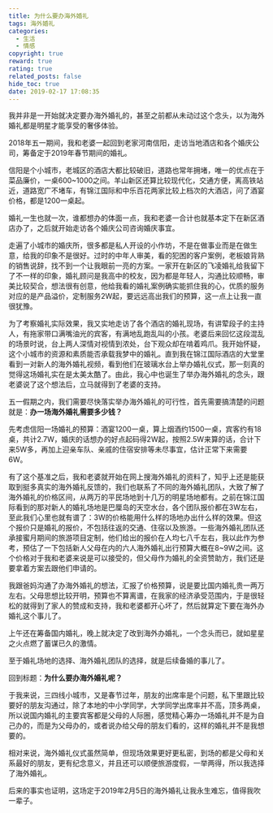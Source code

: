 ```yaml
---
title: 为什么要办海外婚礼
tags: 海外婚礼
categories:
  - 生活
  - 情感
copyright: true
reward: true
rating: true
related_posts: false
hide_toc: true
date: 2019-02-17 17:08:35
---
```



我并非是一开始就决定要办海外婚礼的，甚至之前都从未动过这个念头，以为海外婚礼都是明星才能享受的奢侈体验。

<!-- more -->

2018年五一期间，我和老婆一起回到老家河南信阳，走访当地酒店和各个婚庆公司，筹备定于2019年春节期间的婚礼。

信阳是个小城市，老城区的酒店大都比较破旧，道路也常年拥堵，唯一的优点在于菜品廉价，一桌600~1000之间。羊山新区还算比较现代化，交通方便，离高铁站近，道路宽广不堵车，有锦江国际和中乐百花两家比较上档次的大酒店，问了酒宴价格，都是1200一桌起。

婚礼一生也就一次，谁都想办的体面一点，我和老婆一合计也就基本定下在新区酒店办了，之后就开始走访各个婚庆公司咨询婚庆事宜。

走遍了小城市的婚庆所，很多都是私人开设的小作坊，不是在做事业而是在做生意，给我的印象不是很好。过时的中年人审美，看的犯困的客户案例，老板娘背熟的销售说辞，找不到一个让我眼前一亮的方案。一家开在新区的飞凌婚礼给我留下了不一样的印象，婚礼顾问是我高中的校友，因为都是年轻人，沟通比较顺畅，审美比较契合，想法很有创意，他给我看的婚礼案例确实能抓住我的心，优质的服务对应的是产品溢价，定制服务2W起，要远远高出我们的预算，这一点上让我一直很犹豫。

为了考察婚礼实际效果，我又实地走访了各个酒店的婚礼现场，有讲荤段子的主持人，有拖家带口满嘴油光的宾客，有满地乱跑乱叫的小孩。老婆后来回忆这段混乱的场景时说，台上两人深情对视情到浓处，台下观众却在啃着鸡爪。我开始怀疑，这个小城市的资源和素质能否承载我梦中的婚礼。直到我在锦江国际酒店的大堂里看到一对新人的海外婚礼视频，看到他们在玻璃水台上举办婚礼仪式，那一刻真的觉得这场婚礼实在是太美太酷了。由此，我心中也诞生了举办海外婚礼的念头，跟老婆说了这个想法后，立马就得到了老婆的支持。

五一假期之内，我们需要尽快落实举办海外婚礼的可行性，首先需要搞清楚的问题就是：**办一场海外婚礼需要多少钱？**

先考虑信阳一场婚礼的预算：酒宴1200一桌，算上烟酒约1500一桌，宾客约有18桌，共计2.7W，婚庆的话想办的好点起码得2W起，按照2.5W来算的话，合计下来5W多，再加上迎亲车队、亲戚的住宿安排等未尽事宜，估计正常下来需要6W。

有了这个基准之后，我和老婆就开始在网上搜海外婚礼的资料了，知乎上还是能获取到挺多真实的海外婚礼反馈的，我们也联系了不同的海外婚礼团队，大致了解了海外婚礼的价格区间，从两万的平民场地到十几万的明星场地都有。之前在锦江国际看到的那对新人的婚礼场地是巴厘岛的天空水台，各个团队报价都在3W左右，至此我们心里也就有谱了：3W的价格能用什么样的场地办出什么样的效果。但这个报价只是婚礼的报价，不包括往返的交通、住宿以及旅游。一些海外婚礼团队还承接蜜月期间的旅游项目定制，他们给出的报价在人均七八千左右，我以此作为参考，预估了一下包括新人父母在内的六人海外婚礼出行预算大概在8~9W之间。这个价格对于我和老婆来说是可以接受的，但父母作为婚礼的全资赞助方，我们还是要拿着方案去跟他们申请的。

我跟爸妈沟通了办海外婚礼的想法，汇报了价格预算，说是要比国内婚礼贵一两万左右。父母思想比较开明，预算也不算离谱，在我家的经济承受范围内，于是很轻松的就得到了家人的赞成和支持，我和老婆都开心坏了，然后就算定下要在海外办婚礼这个事儿了。

上午还在筹备国内婚礼，晚上就决定了改到海外办婚礼，一个念头而已，就如星星之火点燃了蓄谋已久的激情。

至于婚礼场地的选择、海外婚礼团队的选择，就是后续备婚的事儿了。

回到标题：**为什么要办海外婚礼呢？**

于我来说，三四线小城市，又是春节过年，朋友的出席率是个问题，私下里跟比较要好的朋友沟通过，除了本地的中小学同学，大学同学出席率并不高，顶多两桌，所以说国内婚礼的主要宾客都是父母的人际圈，感觉精心筹办一场婚礼并不是为自己办的，而是为父母办的，或者说办给父母的朋友们看的，这样的婚礼并不是我想要的。

相对来说，海外婚礼仪式虽然简单，但现场效果更好更私密，到场的都是父母和关系最好的朋友，更有纪念意义，并且还可以顺便旅游度假，一举两得，所以我选择了海外婚礼。

后来的事实也证明，这场定于2019年2月5日的海外婚礼让我永生难忘，值得我吹一辈子。
